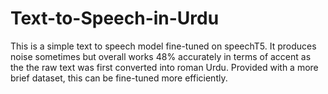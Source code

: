 # Text-to-Speech-in-Urdu
This is a simple text to speech model fine-tuned on speechT5. It produces noise sometimes but overall works 48% accurately in terms of accent as the the raw text was first converted into roman Urdu. Provided with a more brief dataset, this can be fine-tuned more efficiently.
